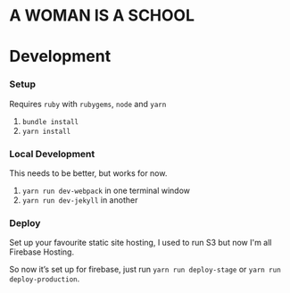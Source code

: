 # A WOMAN IS A SCHOOL




# Development

### Setup

Requires `ruby` with `rubygems`, `node` and `yarn`

1. `bundle install`
1. `yarn install`


### Local Development

This needs to be better, but works for now.

1. `yarn run dev-webpack` in one terminal window
1. `yarn run dev-jekyll` in another


### Deploy

Set up your favourite static site hosting, I used to run S3 but now I'm all Firebase Hosting.

So now it’s set up for firebase, just run `yarn run deploy-stage` or `yarn run deploy-production`.
